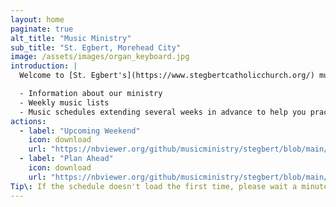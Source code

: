 ```yaml
---
layout: home
paginate: true
alt_title: "Music Ministry"
sub_title: "St. Egbert, Morehead City"
image: /assets/images/organ_keyboard.jpg
introduction: |
  Welcome to [St. Egbert's](https://www.stegbertcatholicchurch.org/) music ministry! Whether you sing or play an instrument, we invite you to join us as we sing joyful songs to the Lord at weekly liturgies and other special occasions throughout the liturgical year. Here you will find useful information including:

  - Information about our ministry
  - Weekly music lists
  - Music schedules extending several weeks in advance to help you practice and prepare
actions:
  - label: "Upcoming Weekend"
    icon: download
    url: "https://nbviewer.org/github/musicministry/stegbert/blob/main/YearB/Weekly/upcoming.pdf"
  - label: "Plan Ahead"
    icon: download
    url: "https://nbviewer.org/github/musicministry/stegbert/blob/main/YearB/outlook.pdf"
Tip\: If the schedule doesn't load the first time, please wait a minute and try again.
---
```

